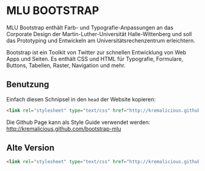 MLU BOOTSTRAP
=================

MLU Bootstrap enthält Farb- und Typografie-Anpassungen an das Corporate Design der Martin-Luther-Universität Halle-Wittenberg und soll das Prototyping und Entwickeln am Universitätsrechenzentrum erleichtern.

Bootstrap ist ein Toolkit von Twitter zur schnellen Entwicklung von Web Apps und Seiten. Es enthält CSS und HTML für Typografie, Formulare, Buttons, Tabellen, Raster, Navigation und mehr.


Benutzung
---------

Einfach diesen Schnipsel in den `head` der Website kopieren:

``` html
<link rel="stylesheet" type="text/css" href="http://kremalicious.github.com/bootstrap-mlu/assets/css/bootstrap.css">
```

Die Github Page kann als Style Guide verwendet werden:
http://kremalicious.github.com/bootstrap-mlu


Alte Version
---------

``` html
<link rel="stylesheet" type="text/css" href="http://kremalicious.github.com/bootstrap-mlu/1.4.0.1/bootstrap.css">
```